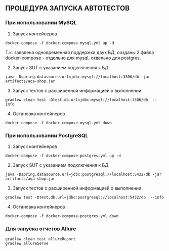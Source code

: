 ## ПРОЦЕДУРА ЗАПУСКА АВТОТЕСТОВ

### При использовании MySQL

1. Запуск контейнеров
```
docker-compose -f docker-compose-mysql.yml up -d 
```
Т.к. заявлена одновременная поддержка двух БД, созданы 2 файла docker-compose - отдельно для mysql, отдельно для postgres.

2. Запуск SUT с указанием подключения к БД
```
java -Dspring.datasource.url=jdbc:mysql://localhost:3306/db -jar artifacts/aqa-shop.jar
```
3. Запуск тестов с расширенной информацией о выполнении
```
gradlew clean test -Dtest.db.url=jdbc:mysql://localhost:3306/db  --info
```
4. Остановка контейнеров
```
docker-compose -f docker-compose-mysql.yml down
```


### При использовании PostgreSQL
1. Запуск контейнеров
```
docker-compose -f docker-compose-postgres.yml up -d
```

2. Запуск SUT с указанием подключения к БД
```
java -Dspring.datasource.url=jdbc:postgresql://localhost:5432/db -jar artifacts/aqa-shop.jar
```
3. Запуск тестов с расширенной информацией о выполнении
```
gradlew test -Dtest.db.url=jdbc:postgresql://localhost:5432/db  --info
```
4. Остановка контейнеров
```
docker-compose -f docker-compose-postgres.yml down
```

### Для запуска отчетов Allure
```
gradlew clean test allureReport
gradlew allureServe
```
